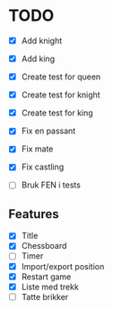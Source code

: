 # TODO

- [x] Add knight
- [x] Add king
- [x] Create test for queen
- [x] Create test for knight
- [x] Create test for king
- [x] Fix en passant
- [x] Fix mate
- [x] Fix castling
- [ ] Bruk FEN i tests


## Features

- [x] Title
- [x] Chessboard
- [ ] Timer
- [x] Import/export position
- [x] Restart game
- [x] Liste med trekk
- [ ] Tatte brikker
